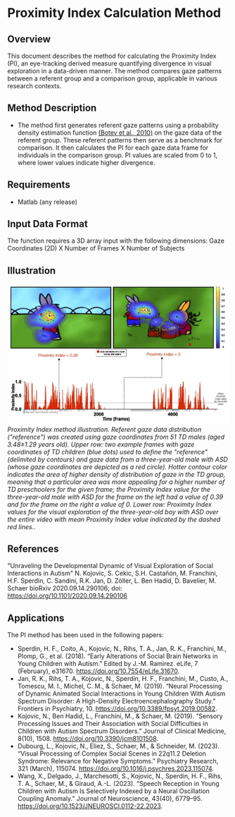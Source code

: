# Proximity Index Calculation Method

## Overview
This document describes the method for calculating the Proximity Index (PI),
an eye-tracking derived measure quantifying divergence in visual exploration in a data-driven manner. The method compares gaze patterns
between a referent group and a comparison group, applicable in various research contexts.

## Method Description
- The method first generates referent gaze patterns using a probability density estimation
  function [(Botev et al., 2010)]( https://doi.org/10.1214/10-AOS799) on the gaze data of the referent group. These referent patterns then serve as a benchmark for comparison. It then calculates the PI for each gaze data frame for individuals in the comparison group. PI values are scaled from 0 to 1, where lower values indicate higher divergence.

## Requirements
- Matlab (any release)

## Input Data Format
  The function requires a 3D array input with the following dimensions: Gaze Coordinates (2D) X Number of Frames X Number of Subjects
## Illustration
![Example Image](./img/Figure1.jpg)
*Proximity Index method illustration. Referent gaze data distribution ("reference") was created using gaze coordinates from 51 TD males (aged 3.48±1.29 years old).
Upper row: two example frames with gaze coordinates of TD children (blue dots) used to define the "reference" (delimited by contours) and gaze data from a three-year-old male with ASD (whose gaze coordinates are depicted as a red circle). Hotter contour color indicates the area of higher density of distribution of gaze in the TD group, meaning that a particular area was more appealing for a higher number of TD preschoolers for the given frame; the Proximity Index value for the three-year-old male with ASD for the frame on the left had a value of 0.39 and for the frame on the right a value of 0.  Lower row: Proximity Index values for the visual exploration of the three-year-old boy with ASD over the entire video with mean Proximity Index value indicated by the dashed red lines..*


## References

 "Unraveling the Developmental Dynamic of Visual Exploration of Social Interactions in Autism"
 N. Kojovic, S. Cekic, S.H. Castañón, M. Franchini, H.F. Sperdin, C. Sandini,
 R.K. Jan, D. Zöller, L. Ben Hadid, D. Bavelier, M. Schaer
 bioRxiv 2020.09.14.290106; doi: https://doi.org/10.1101/2020.09.14.290106
## Applications

The PI method has been used in the following papers:


- Sperdin, H. F., Coito, A., Kojovic, N., Rihs, T. A., Jan, R. K., Franchini, M., Plomp, G., et al. (2018). “Early Alterations of Social Brain Networks in Young Children with Autism.” Edited by J.-M. Ramirez. eLife, 7 (February), e31670. https://doi.org/10.7554/eLife.31670.
- Jan, R. K., Rihs, T. A., Kojovic, N., Sperdin, H. F., Franchini, M., Custo, A., Tomescu, M. I., Michel, C. M., & Schaer, M. (2019). “Neural Processing of Dynamic Animated Social Interactions in Young Children With Autism Spectrum Disorder: A High-Density Electroencephalography Study.” Frontiers in Psychiatry, 10. https://doi.org/10.3389/fpsyt.2019.00582.
- Kojovic, N., Ben Hadid, L., Franchini, M., & Schaer, M. (2019). “Sensory Processing Issues and Their Association with Social Difficulties in Children with Autism Spectrum Disorders.” Journal of Clinical Medicine, 8(10), 1508. https://doi.org/10.3390/jcm8101508.
- Dubourg, L., Kojovic, N., Eliez, S., Schaer, M., & Schneider, M. (2023). “Visual Processing of Complex Social Scenes in 22q11.2 Deletion Syndrome: Relevance for Negative Symptoms.” Psychiatry Research, 321 (March), 115074. https://doi.org/10.1016/j.psychres.2023.115074.
- Wang, X., Delgado, J., Marchesotti, S., Kojovic, N., Sperdin, H. F., Rihs, T. A., Schaer, M., & Giraud, A.-L. (2023). “Speech Reception in Young Children with Autism Is Selectively Indexed by a Neural Oscillation Coupling Anomaly.” Journal of Neuroscience, 43(40), 6779–95. https://doi.org/10.1523/JNEUROSCI.0112-22.2023.
